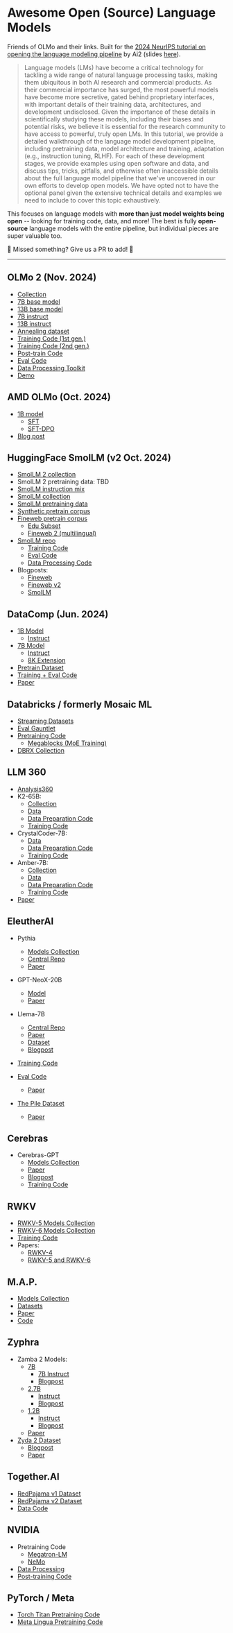 # Awesome Open (Source) Language Models

Friends of OLMo and their links. Built for the [2024 NeurIPS tutorial on opening the language modeling pipeline](https://neurips.cc/virtual/2024/tutorial/99526) by Ai2 (slides [here](https://docs.google.com/presentation/d/179dpzWSQ9G7EAUlvaJdeE0av9PLuk9Rl33nfhHSJ4xI/edit?usp=sharing)).
> Language models (LMs) have become a critical technology for tackling a wide range of natural language processing tasks, making them ubiquitous in both AI
research and commercial products.
> As their commercial importance has surged, the most powerful models have become more secretive, gated behind proprietary interfaces, with important details of their training data, architectures, and development undisclosed. 
> Given the importance of these details in scientifically studying these models, including their biases and potential risks, we believe it is essential for the research community to have access to powerful, truly open LMs. 
> In this tutorial, we provide a detailed walkthrough of the language model development pipeline, including pretraining data, model architecture and training, adaptation (e.g., instruction tuning, RLHF). 
> For each of these development stages, we provide examples using open software and data, and discuss tips, tricks, pitfalls, and otherwise often inaccessible details about the full language model pipeline that we've uncovered in our own efforts to develop open models. 
> We have opted not to have the optional panel given the extensive technical details and examples we need to include to cover this topic exhaustively.

This focuses on language models with **more than just model weights being open** -- looking for training code, data, and more! 
The best is fully **open-source** language models with the entire pipeline, but individual pieces are super valuable too.

🚧 Missed something? Give us a PR to add! 🚧

---

## OLMo 2 (Nov. 2024)

- [Collection](https://huggingface.co/collections/allenai/olmo-2-674117b93ab84e98afc72edc)  
- [7B base model](https://huggingface.co/allenai/OLMo-2-1124-7B)  
- [13B base model](https://huggingface.co/allenai/OLMo-2-1124-13B)  
- [7B instruct](https://huggingface.co/allenai/OLMo-2-1124-7B-Instruct)  
- [13B instruct](https://huggingface.co/allenai/OLMo-2-1124-13B-Instruct)  
- [Annealing dataset](https://huggingface.co/datasets/allenai/dolmino-mix-1124)  
- [Training Code (1st gen.)](https://github.com/allenai/OLMo)  
- [Training Code (2nd gen.)](https://github.com/allenai/OLMo-core)  
- [Post-train Code](https://github.com/allenai/open-instruct)  
- [Eval Code](https://github.com/allenai/olmes)  
- [Data Processing Toolkit](https://github.com/allenai/dolma)  
- [Demo](https://playground.allenai.org/)

## AMD OLMo (Oct. 2024)

- [1B model](https://huggingface.co/amd/AMD-OLMo)
  - [SFT](https://huggingface.co/amd/AMD-OLMo-1B-SFT)
  - [SFT-DPO](https://huggingface.co/amd/AMD-OLMo-1B-SFT-DPO)
- [Blog post](https://www.amd.com/en/developer/resources/technical-articles/introducing-the-first-amd-1b-language-model.html)

## HuggingFace SmolLM (v2 Oct. 2024)

- [SmolLM 2 collection](https://huggingface.co/collections/HuggingFaceTB/smollm2-6723884218bcda64b34d7db9)  
- SmolLM 2 pretraining data: TBD  
- [SmolLM instruction mix](https://huggingface.co/datasets/HuggingFaceTB/smoltalk)  
- [SmolLM collection](https://huggingface.co/collections/HuggingFaceTB/smollm-6695016cad7167254ce15966)  
- [SmolLM pretraining data](https://huggingface.co/datasets/HuggingFaceTB/smollm-corpus)  
- [Synthetic pretrain corpus](https://huggingface.co/datasets/HuggingFaceTB/cosmopedia)  
- [Fineweb pretrain corpus](https://huggingface.co/datasets/HuggingFaceFW/fineweb)  
  - [Edu Subset](https://huggingface.co/datasets/HuggingFaceFW/fineweb-edu)  
  - [Fineweb 2 (multilingual)](https://huggingface.co/datasets/HuggingFaceFW/fineweb-2)
- [SmolLM repo](https://github.com/huggingface/smollm)
  - [Training Code](https://github.com/huggingface/nanotron)
  - [Eval Code](https://github.com/huggingface/lighteval)  
  - [Data Processing Code](https://github.com/huggingface/datatrove)
- Blogposts:  
  - [Fineweb](https://huggingface.co/spaces/HuggingFaceFW/blogpost-fineweb-v1)  
  - [Fineweb v2](https://huggingface.co/spaces/HuggingFaceFW/blogpost-fine-tasks)  
  - [SmolLM](https://huggingface.co/blog/smollm)

## DataComp (Jun. 2024)

- [1B Model](https://huggingface.co/TRI-ML/DCLM-1B)  
  - [Instruct](https://huggingface.co/TRI-ML/DCLM-1B-IT)  
- [7B Model](https://huggingface.co/apple/DCLM-7B)  
  - [Instruct](https://huggingface.co/mlfoundations/dclm-7b-it)  
  - [8K Extension](https://huggingface.co/apple/DCLM-7B-8k)  
- [Pretrain Dataset](https://huggingface.co/datasets/mlfoundations/dclm-baseline-1.0)  
- [Training + Eval Code](https://github.com/mlfoundations/dclm)  
- [Paper](https://arxiv.org/abs/2406.11794)

## Databricks / formerly Mosaic ML

- [Streaming Datasets](https://github.com/mosaicml/streaming)  
- [Eval Gauntlet](https://github.com/mosaicml/llm-foundry/blob/main/scripts/eval/local_data/EVAL_GAUNTLET.md)  
- [Pretraining Code](https://github.com/mosaicml/composer)  
  - [Megablocks (MoE Training)](https://github.com/databricks/megablocks)
- [DBRX Collection](https://huggingface.co/collections/databricks/dbrx-6601c0852a0cdd3c59f71962)

## LLM 360

- [Analysis360](https://github.com/LLM360/Analysis360)  
- K2-65B:  
  - [Collection](https://huggingface.co/collections/LLM360/k2-6622ae6911e3eb6219690039)  
  - [Data](https://huggingface.co/datasets/LLM360/K2Datasets)  
  - [Data Preparation Code](https://github.com/LLM360/k2-data-prep)  
  - [Training Code](https://github.com/LLM360/k2-train)  
- CrystalCoder-7B:  
  - [Data](https://huggingface.co/datasets/LLM360/CrystalCoderDatasets)  
  - [Data Preparation Code](https://github.com/LLM360/crystalcoder-data-prep)  
  - [Training Code](https://github.com/LLM360/crystalcoder-train)  
- Amber-7B:  
  - [Collection](https://huggingface.co/collections/LLM360/amber-65e7333ff73c7bbb014f2f2f)  
  - [Data](https://huggingface.co/datasets/LLM360/AmberDatasets)  
  - [Data Preparation Code](https://github.com/LLM360/amber-data-prep)  
  - [Training Code](https://github.com/LLM360/amber-train)  
- [Paper](https://arxiv.org/abs/2312.06550)

## EleutherAI

- Pythia
  - [Models Collection](https://huggingface.co/collections/EleutherAI/pythia-scaling-suite-64fb5dfa8c21ebb3db7ad2e1)
  - [Central Repo](https://github.com/EleutherAI/pythia)
  - [Paper](https://arxiv.org/abs/2304.01373)

- GPT-NeoX-20B
  - [Model](https://huggingface.co/EleutherAI/gpt-neox-20b)
  - [Paper](https://arxiv.org/abs/2204.06745)

- Llema-7B
  - [Central Repo](https://github.com/EleutherAI/math-lm)
  - [Paper](https://arxiv.org/abs/2310.10631)
  - [Dataset](https://huggingface.co/datasets/EleutherAI/proof-pile-2)
  - [Blogpost](https://blog.eleuther.ai/llemma/)



- [Training Code](https://github.com/EleutherAI/gpt-neox)  
- [Eval Code](https://github.com/EleutherAI/lm-evaluation-harness)
  - [Paper](https://arxiv.org/abs/2405.14782)
  
- [The Pile Dataset](https://huggingface.co/datasets/EleutherAI/pile)
  - [Paper](https://arxiv.org/abs/2101.00027)


## Cerebras

- Cerebras-GPT
  - [Models Collection](https://huggingface.co/collections/cerebras/cerebras-gpt-66c623297a2370b8e670e0a1)
  - [Paper](https://arxiv.org/abs/2304.03208)
  - [Blogpost](https://cerebras.ai/blog/cerebras-gpt-a-family-of-open-compute-efficient-large-language-models/)
  - [Training Code](https://github.com/Cerebras/modelzoo)


## RWKV

- [RWKV-5 Models Collection](https://huggingface.co/collections/RWKV/rwkv-v5-6633e58adbe81b1466f9676b)
- [RWKV-6 Models Collection](https://huggingface.co/collections/RWKV/rwkv-v6-669cb221fe9496b3c693c8e9)
- [Training Code](https://github.com/BlinkDL/RWKV-LM)
- Papers:
  - [RWKV-4](https://arxiv.org/abs/2305.13048)
  - [RWKV-5 and RWKV-6](https://arxiv.org/abs/2404.05892)


## M.A.P.

- [Models Collection](https://huggingface.co/collections/m-a-p/neo-models-66395a5c9662bb58d5d70f04)  
- [Datasets](https://huggingface.co/collections/m-a-p/neo-datasets-66395dc55cbebc0a7767bbd5)  
- [Paper](https://arxiv.org/abs/2405.19327)  
- [Code](https://github.com/multimodal-art-projection/MAP-NEO)

## Zyphra

- Zamba 2 Models:  
  - [7B](https://huggingface.co/Zyphra/Zamba2-7B)  
    - [7B Instruct](https://huggingface.co/Zyphra/Zamba2-7B-Instruct)
    - [Blogpost](https://www.zyphra.com/post/zamba2-7b)
  - [2.7B](https://huggingface.co/Zyphra/Zamba2-2.7B)  
    - [Instruct](https://huggingface.co/Zyphra/Zamba2-2.7B-Instruct)
    - [Blogpost](https://www.zyphra.com/post/zamba2-small)
  - [1.2B](https://huggingface.co/Zyphra/Zamba2-1.2B)  
    - [Instruct](https://huggingface.co/Zyphra/Zamba2-1.2B-Instruct)
    - [Blogpost](https://www.zyphra.com/post/zamba2-mini)
  - [Paper](https://arxiv.org/abs/2411.15242)
- [Zyda 2 Dataset](https://huggingface.co/datasets/Zyphra/Zyda-2)  
  - [Blogpost](https://www.zyphra.com/post/building-zyda-2#zyda2_7)
  - [Paper](https://arxiv.org/abs/2411.06068)

## Together.AI

- [RedPajama v1 Dataset](https://huggingface.co/datasets/togethercomputer/RedPajama-Data-1T)  
- [RedPajama v2 Dataset](https://huggingface.co/datasets/togethercomputer/RedPajama-Data-V2)  
- [Data Code](https://github.com/togethercomputer/RedPajama-Data)

## NVIDIA

- Pretraining Code
  - [Megatron-LM](https://github.com/NVIDIA/Megatron-LM)
  - [NeMo](https://github.com/NVIDIA/NeMo)  
- [Data Processing](https://github.com/NVIDIA/NeMo-Curator)  
- [Post-training Code](https://github.com/NVIDIA/NeMo-Aligner)

## PyTorch / Meta

- [Torch Titan Pretraining Code](https://github.com/pytorch/torchtitan)  
- [Meta Lingua Pretraining Code](https://github.com/facebookresearch/lingua)
